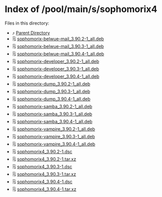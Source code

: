 
# Index of /pool/main/s/sophomorix4
Files in this directory:
- ⤴ [Parent Directory](../)
- 🗒 [sophomorix-belwue-mail_3.90.2-1_all.deb](sophomorix-belwue-mail_3.90.2-1_all.deb)
- 🗒 [sophomorix-belwue-mail_3.90.3-1_all.deb](sophomorix-belwue-mail_3.90.3-1_all.deb)
- 🗒 [sophomorix-belwue-mail_3.90.4-1_all.deb](sophomorix-belwue-mail_3.90.4-1_all.deb)
- 🗒 [sophomorix-developer_3.90.2-1_all.deb](sophomorix-developer_3.90.2-1_all.deb)
- 🗒 [sophomorix-developer_3.90.3-1_all.deb](sophomorix-developer_3.90.3-1_all.deb)
- 🗒 [sophomorix-developer_3.90.4-1_all.deb](sophomorix-developer_3.90.4-1_all.deb)
- 🗒 [sophomorix-dump_3.90.2-1_all.deb](sophomorix-dump_3.90.2-1_all.deb)
- 🗒 [sophomorix-dump_3.90.3-1_all.deb](sophomorix-dump_3.90.3-1_all.deb)
- 🗒 [sophomorix-dump_3.90.4-1_all.deb](sophomorix-dump_3.90.4-1_all.deb)
- 🗒 [sophomorix-samba_3.90.2-1_all.deb](sophomorix-samba_3.90.2-1_all.deb)
- 🗒 [sophomorix-samba_3.90.3-1_all.deb](sophomorix-samba_3.90.3-1_all.deb)
- 🗒 [sophomorix-samba_3.90.4-1_all.deb](sophomorix-samba_3.90.4-1_all.deb)
- 🗒 [sophomorix-vampire_3.90.2-1_all.deb](sophomorix-vampire_3.90.2-1_all.deb)
- 🗒 [sophomorix-vampire_3.90.3-1_all.deb](sophomorix-vampire_3.90.3-1_all.deb)
- 🗒 [sophomorix-vampire_3.90.4-1_all.deb](sophomorix-vampire_3.90.4-1_all.deb)
- 🗒 [sophomorix4_3.90.2-1.dsc](sophomorix4_3.90.2-1.dsc)
- 🗒 [sophomorix4_3.90.2-1.tar.xz](sophomorix4_3.90.2-1.tar.xz)
- 🗒 [sophomorix4_3.90.3-1.dsc](sophomorix4_3.90.3-1.dsc)
- 🗒 [sophomorix4_3.90.3-1.tar.xz](sophomorix4_3.90.3-1.tar.xz)
- 🗒 [sophomorix4_3.90.4-1.dsc](sophomorix4_3.90.4-1.dsc)
- 🗒 [sophomorix4_3.90.4-1.tar.xz](sophomorix4_3.90.4-1.tar.xz)
